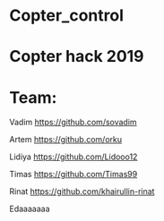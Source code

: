 # Copter_control

# Copter hack 2019
# Team:

Vadim https://github.com/sovadim

Artem https://github.com/orku

Lidiya https://github.com/Lidooo12

Timas https://github.com/Timas99

Rinat https://github.com/khairullin-rinat

Edaaaaaaa
